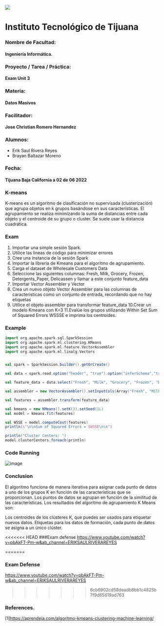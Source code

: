 ![](https://encrypted-tbn0.gstatic.com/images?q=tbn:ANd9GcQ4Dze8yYYzBPaBVPf7j9Mx9NkHZDDzKXzavCoUnkZuO0xqHG3__mjVJOearB9bEeY4sg&usqp=CAU)
# Instituto Tecnológico de Tijuana
### Nombre de Facultad:
#### Ingeniería Informática.
### Proyecto / Tarea / Práctica:
#### Exam Unit 3
### Materia:
#### Datos Masivos
### Facilitador:
#### Jose Christian Romero Hernandez
### Alumnos:
- Erik Saul Rivera Reyes
- Brayan Baltazar Moreno

### Fecha:
#### Tijuana Baja California a 02 de 06 2022 

### K-means
K-means es un algoritmo de clasificación no supervisada (clusterización) que agrupa objetos en k grupos basándose en sus características. 
El agrupamiento se realiza minimizando la suma de distancias entre cada objeto y el centroide de su grupo o cluster. 
Se suele usar la distancia cuadrática.

### Exam
1. Importar una simple sesión Spark. 
2. Utilice las lineas de código para minimizar errores 
3. Cree una instancia de la sesión Spark 
4. Importar la librería de Kmeans para el algoritmo de agrupamiento. 
5. Carga el dataset de Wholesale Customers Data 
6. Seleccione las siguientes columnas: Fresh, Milk, Grocery, Frozen, Detergents_Paper,  Delicassen y llamar a este conjunto feature_data 
7. Importar Vector Assembler y Vector 
8. Crea un nuevo objeto Vector Assembler para las columnas de caracteristicas como un conjunto de entrada, recordando que no hay etiquetas 
9. Utilice el objeto assembler para transformar feature_data 
10.Crear un modelo Kmeans con K=3 
11.Evalúe los grupos utilizando Within Set Sum of Squared Errors WSSSE e imprima los  centroides.

 
### Example
  
```scala
import org.apache.spark.sql.SparkSession
import org.apache.spark.ml.clustering.KMeans
import org.apache.spark.ml.feature.VectorAssembler
import org.apache.spark.ml.linalg.Vectors


val spark = SparkSession.builder().getOrCreate()

val data = spark.read.option("header", "true").option("inferSchema","true")csv("G:/COSAS PC/FILES/ESCUELA/DECIMO/DATOS_MASIVOS/Wholesale customers data.csv")

val feature_data = data.select("Fresh", "Milk", "Grocery", "Frozen", "Detergents_Paper", "Delicassen")

val assembler = new VectorAssembler().setInputCols(Array("Fresh", "Milk", "Grocery", "Frozen", "Detergents_Paper", "Delicassen")).setOutputCol("features")

val features = assembler.transform(feature_data)

val kmeans = new KMeans().setK(3).setSeed(1L)
val model = kmeans.fit(features)

val WSSE = model.computeCost(features)
println(s"\n\nSum of Squared Errors = $WSSE\n\n")

println("Cluster Centers: ")
model.clusterCenters.foreach(println)

```

### Code Running
![image](https://user-images.githubusercontent.com/40293937/171579052-ec6b5add-9563-4a81-a87d-9e8029133ae1.png)



### Conclusion
El algoritmo funciona de manera iterativa para asignar cada punto de datos a uno de los grupos K en función de las características que se proporcionan. 
Los puntos de datos se agrupan en función de la similitud de las características. Los resultados del algoritmo de agrupamiento K Means son:

Los centroides de los clústeres K, que puedes ser usados para etiquetar nuevos datos.
Etiquetas para los datos de formación, cada punto de datos se asigna a un único clúster.

<<<<<<< HEAD
###Exam defense
https://www.youtube.com/watch?v=pbAkFT-Pm-w&ab_channel=ERIKSAULRIVERAREYES


=======
### Exam Defense
https://www.youtube.com/watch?v=pbAkFT-Pm-w&ab_channel=ERIKSAULRIVERAREYES

>>>>>>> 6cb6902cd58deadb6bb1c4825b7f9d65619ad763
### References.
[1]https://aprendeia.com/algoritmo-kmeans-clustering-machine-learning/





